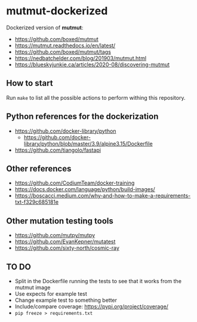 # mutmut-dockerized

Dockerized version of **mutmut**:

- https://github.com/boxed/mutmut
- https://mutmut.readthedocs.io/en/latest/
- https://github.com/boxed/mutmut/tags
- https://nedbatchelder.com/blog/201903/mutmut.html
- https://blueskyjunkie.ca/articles/2020-08/discovering-mutmut

## How to start

Run `make` to list all the possible actions to perform withing this repository.

## Python references for the dockerization

- https://github.com/docker-library/python
  - https://github.com/docker-library/python/blob/master/3.9/alpine3.15/Dockerfile
- https://github.com/tiangolo/fastapi

## Other references

- https://github.com/CodiumTeam/docker-training
- https://docs.docker.com/language/python/build-images/
- https://boscacci.medium.com/why-and-how-to-make-a-requirements-txt-f329c685181e

## Other mutation testing tools

- https://github.com/mutpy/mutpy
- https://github.com/EvanKepner/mutatest
- https://github.com/sixty-north/cosmic-ray

## TO DO
- Split in the Dockerfile running the tests to see that it works from the mutmut image
- Use expects for example test
- Change example test to something better
- Include/compare coverage: https://pypi.org/project/coverage/
- `pip freeze > requirements.txt`
